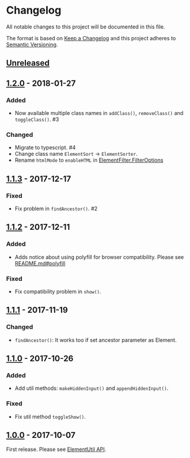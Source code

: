 # Changelog

All notable changes to this project will be documented in this file.

The format is based on [Keep a Changelog](http://keepachangelog.com/en/1.0.0/)
and this project adheres to [Semantic Versioning](http://semver.org/spec/v2.0.0.html).

## [Unreleased]

## [1.2.0] - 2018-01-27

### Added

- Now available multiple class names in `addClass()`, `removeClass()` and `toggleClass()`. #3

### Changed

- Migrate to typescript. #4
- Change class name `ElementSort` -> `ElementSorter`.
- Rename `htmlMode` to `enableHTML` in [ElementFilter.FilterOptions](https://github.com/archco/element-util/blob/master/src/classes/element-filter.ts#L6)

## [1.1.3] - 2017-12-17

### Fixed

- Fix problem in `findAncestor()`. #2

## [1.1.2] - 2017-12-11

### Added

- Adds notice about using polyfill for browser compatibility. Please see [README.md#polyfill](https://github.com/archco/element-util/blob/master/README.md#polyfill)

### Fixed

- Fix compatibility problem in `show()`.

## [1.1.1] - 2017-11-19

### Changed

- `findAncestor()`: It works too if set ancestor parameter as Element.

## [1.1.0] - 2017-10-26

### Added

- Add util methods: `makeHiddenInput()` and `appendHiddenInput()`.

### Fixed

- Fix util method `toggleShow()`.

## [1.0.0] - 2017-10-07

First release. Please see [ElementUtil API](https://github.com/archco/element-util/tree/master/docs).

[Unreleased]: https://github.com/archco/element-util/compare/v1.2.0...HEAD
[1.2.0]: https://github.com/archco/element-util/compare/v1.1.3...v1.2.0
[1.1.3]: https://github.com/archco/element-util/compare/v1.1.2...v1.1.3
[1.1.2]: https://github.com/archco/element-util/compare/v1.1.1...v1.1.2
[1.1.1]: https://github.com/archco/element-util/compare/v1.1.0...v1.1.1
[1.1.0]: https://github.com/archco/element-util/compare/v1.0.0...v1.1.0
[1.0.0]: https://github.com/archco/element-util/compare/e13504e...v1.0.0
